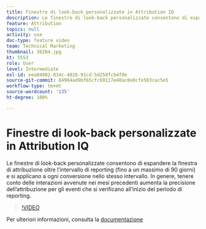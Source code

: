 ```yaml
---
title: Finestre di look-back personalizzate in Attribution IQ
description: Le finestre di look-back personalizzate consentono di espandere la finestra di attribuzione oltre l’intervallo di reporting (fino a un massimo di 90 giorni) e si applicano a ogni conversione nello stesso intervallo. In genere, tenere conto delle interazioni avvenute nei mesi precedenti aumenta la precisione dell’attribuzione per gli eventi che si verificano all’inizio del periodo di reporting.
feature: Attribution
topics: null
activity: use
doc-type: feature video
team: Technical Marketing
thumbnail: 36204.jpg
kt: 5553
role: User
level: Intermediate
exl-id: eea84902-834c-4826-91cd-5d258fcb4f0e
source-git-commit: 84984ad9bf65cfc69117e40ac0e0cfe503cac5e5
workflow-type: tm+mt
source-wordcount: '135'
ht-degree: 100%

---
```


# Finestre di look-back personalizzate in Attribution IQ

Le finestre di look-back personalizzate consentono di espandere la finestra di attribuzione oltre l’intervallo di reporting (fino a un massimo di 90 giorni) e si applicano a ogni conversione nello stesso intervallo. In genere, tenere conto delle interazioni avvenute nei mesi precedenti aumenta la precisione dell’attribuzione per gli eventi che si verificano all’inizio del periodo di reporting.

>[!VIDEO](https://video.tv.adobe.com/v/36204/?quality=12&learn=on)

Per ulteriori informazioni, consulta la [documentazione](https://experienceleague.adobe.com/docs/analytics/analyze/analysis-workspace/attribution/models.html?lang=it#lookback-windows)
